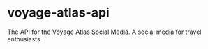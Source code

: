 # voyage-atlas-api
The API for the Voyage Atlas Social Media. A social media for travel enthusiasts
